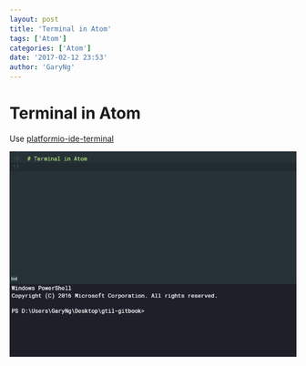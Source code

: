 ```yaml
---
layout: post
title: 'Terminal in Atom'
tags: ['Atom']
categories: ['Atom']
date: '2017-02-12 23:53'
author: 'GaryNg'
---
```


# Terminal in Atom
Use [platformio-ide-terminal](https://atom.io/packages/platformio-ide-terminal)

![Terminal in Atom](../images/posts/terminal-in-atom/2017-02-12_235349.png)
